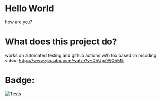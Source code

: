 # Hello World
how are you?

# What does this project do?
works on automated testing and github actions with tox
based on mcoding video: https://www.youtube.com/watch?v=DhUpxWjOhME

# Badge:
![Tests](https://github.com/JosephSchechter/funwithtests/actions/workflows/tests.yml/badge.svg)
